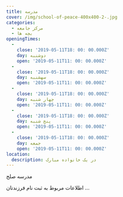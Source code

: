 ```yaml
---
title: مدرسه
cover: /img/school-of-peace-400x400-2-.jpg
categories:
  - مرکز جامعه
  - بچه ها
openingTimes:
  - 
    close: '2019-05-11T18: 00: 00.000Z'
    day: دوشنبه
    open: '2019-05-11T11: 00: 00.000Z'
  - 
    close: '2019-05-11T18: 00: 00.000Z'
    day: سهشنبه
    open: '2019-05-11T11: 00: 00.000Z'
  - 
    close: '2019-05-11T18: 00: 00.000Z'
    day: چهار شنبه
    open: '2019-05-11T11: 00: 00.000Z'
  - 
    close: '2019-05-11T18: 00: 00.000Z'
    day: پنج شنبه
    open: '2019-05-11T11: 00: 00.000Z'
  - 
    close: '2019-05-11T18: 00: 00.000Z'
    day: جمعه
    open: '2019-05-11T11: 00: 00.000Z'
location:
  description: در یک خانواده مبارک
---
```


مدرسه صلح

اطلاعات مربوط به ثبت نام فرزندتان ...